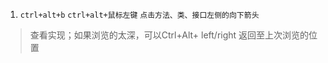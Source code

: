 1. `ctrl+alt+b` `ctrl+alt+鼠标左键` `点击方法、类、接口左侧的向下箭头`
> 查看实现；如果浏览的太深，可以Ctrl+Alt+ left/right 返回至上次浏览的位置
